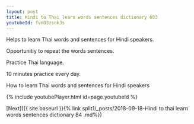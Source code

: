 ```yaml
---
layout: post
title: Hindi to Thai learn words sentences dictionary 683 
youtubeId: fvnO3zsnkJs
---
```

 
 
Helps to learn Thai words and sentences for Hindi speakers.

Opportunitiy to repeat the words sentences. 

Practice Thai language. 
 
10 minutes practice every day. 
 
How to learn Thai words and sentences for Hindi speakers 
 
{% include youtubePlayer.html id=page.youtubeId %}
 
 
[Next]({{ site.baseurl }}{% link  split1/_posts/2018-09-18-Hindi to thai learn words sentences dictionary 84 .md%})
 

